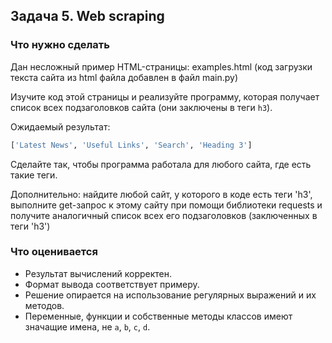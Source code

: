 ## Задача 5. Web scraping
### Что нужно сделать
Дан несложный пример HTML-страницы: examples.html
(код загрузки текста сайта из html файла добавлен в файл main.py)

Изучите код этой страницы и реализуйте программу,
которая получает список всех подзаголовков сайта (они заключены в теги `h3`).

Ожидаемый результат:
```python
['Latest News', 'Useful Links', 'Search', 'Heading 3']
```
Сделайте так, чтобы программа работала для любого сайта, где есть такие теги.

Дополнительно:
найдите любой сайт, у которого в коде есть теги 'h3', выполните get-запрос к этому сайту при помощи библиотеки requests и получите аналогичный список всех его подзаголовков (заключенных в теги 'h3')


### Что оценивается
- Результат вычислений корректен.
- Формат вывода соответствует примеру.
- Решение опирается на использование регулярных выражений и их методов.
- Переменные, функции и собственные методы классов имеют значащие имена, не `a`, `b`, `c`, `d`.
